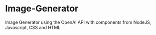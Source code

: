 # Image-Generator
Image Generator using the OpenAI API with components from NodeJS, Javascript, CSS and HTML
